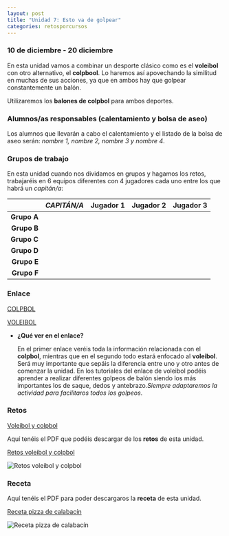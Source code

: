 ```yaml
---
layout: post
title: "Unidad 7: Esto va de golpear"
categories: retosporcursos
---
```


### **10 de diciembre - 20 diciembre**

En esta unidad vamos a combinar un desporte clásico como es el **voleibol** con otro alternativo, el **colpbool**. Lo haremos así apovechando la similitud en muchas de sus acciones, ya que en ambos hay que golpear constantemente un balón.

Utilizaremos los **balones de colpbol** para ambos deportes.

### **Alumnos/as responsables (calentamiento y bolsa de aseo)**

Los alumnos que llevarán a cabo el calentamiento y el listado de la bolsa de aseo serán: *nombre 1, nombre 2, nombre 3 y nombre 4*.

### **Grupos de trabajo**

En esta unidad cuando nos dividamos en grupos y hagamos los retos, trabajaréis en 6 equipos diferentes con 4 jugadores cada uno entre los que habrá un *capitán/a*:

|      |*CAPITÁN/A*|Jugador 1|Jugador 2|Jugador 3|
|-----:|-----:|-----:|-----:|-----:|
|**Grupo A**|      |      |      |      |
|**Grupo B**|      |      |      |      |
|**Grupo C**|      |      |      |      |
|**Grupo D**|      |      |      |      |
|**Grupo E**|      |      |      |      |
|**Grupo F**|      |      |      |      |

### **Enlace** 

[COLPBOL](https://danieledufis.github.io/deportesalternativos/deportesalternativos-colpbol)

[VOLEIBOL](https://danieledufis.github.io/voleibol/voleibol)

* **¿Qué ver en el enlace?**

  En el primer enlace veréis toda la información relacionada con el **colpbol**, mientras que en el segundo todo estará enfocado al **voleibol**. Será muy importante     que sepáis la diferencia entre uno y otro antes de comenzar la unidad. En los tutoriales del enlace de voleibol podéis aprender a realizar diferentes golpeos de       balón siendo los más importantes los de saque, dedos y antebrazo.*Siempre adaptaremos la actividad para facilitaros todos los golpeos*.
           
### **Retos** 

[Voleibol y colpbol](https://danieledufis.github.io/pdfs/Voleibol-colpbol-retos-4.pdf)

Aquí tenéis el PDF que podéis descargar de los **retos** de esta unidad.

[Retos voleibol y colpbol](https://danieledufis.github.io/pdfs/Aros-retos-4.pdf)

![Retos voleibol y colpbol](https://danieledufis.github.io/images_text/Voleibol-colpbol-retos-4_page-0001.jpg)

### **Receta** 

Aquí tenéis el PDF para poder descargaros la **receta** de esta unidad.

[Receta pizza de calabacín](https://danieledufis.github.io/pdfs/Receta-Pizza%20Calabacin.pdf)

![Receta pizza de calabacín](https://danieledufis.github.io/images_text/Receta-Pizza%20Calabacin_page-0001.jpg)

[Voleibol y colpbol]:../../pdfs/Voleibol-colpbol-retos-4.pdf
[Pizza de calabacín]:../../pdfs/Receta-Pizza%20Calabacin.pdf
